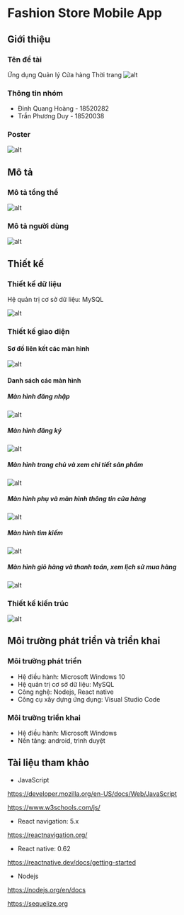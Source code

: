 # Fashion Store Mobile App
## Giới thiệu
  ### Tên đề tài
   Ứng dụng Quản lý Cửa hàng Thời trang
  ![alt](https://i.imgur.com/d2MznRx.png)
  ### Thông tin nhóm
  * Đinh Quang Hoàng  - 18520282
  * Trần Phương Duy   - 18520038
  ### Poster
  ![alt](https://i.imgur.com/57fRHvn.png)
## Mô tả
  ### Mô tả tổng thể 
  ![alt](https://lh3.googleusercontent.com/67Cjjwyk85gVi6dNcsS7sC1MoDJD6NyQSSg_Y3gg5ZcoALgEZLyx-me5r_c2zVI3-Z5FxdSVgLB9mGk9c4Bm1l4wh2wjDdd7kuAerEgzGLqokrBBpJ0f7Tfj4Opi-XMAm6FlVUAYOLFC9i0ibZ6IGNI0lbsmYNa3kprbs59EoroAR9OVkR9iHKiGNQ84MPY4axZ0_qannKlNj4jJcE1PKxoWqbMPj41QdPWP7sjWWMoViJSM4rCrLcGoQzhODxKpJhvdC71jGFrwJ3Kis6-9t9KPpJmf5btBGrCNBLXdgvfGFQNn09xo_VesBPXfQKdxjFAP8u7wKhpdV6KnlOMAZRCvIggOM0c8trYj-1fIgqfolpx3j-97cYgBh5PJCKN5hkI6Ey46ybFOPfOzqLXvFgBsb-hDB0ysOdNLhqzENXylmB91fLqrATXA13osdBwWCdSeYXJemxpa3lpYyvX2ElJooWJbHpx1rW3tHgs8lFGNAIBaiRBFqeGFEF1VRVctY_6t5URx55L5BcZxF_2sLyv0NoAlssAOEk7i5kfkP1RYcjwKxIsBEuze7dQuvZdTBtrNKTzS8FIVhDQo1rwiuOcSV1L0idx8YYJ9Mwx2DheiRrT6JJ9KHzAPzCp2ikGGCwpUxV-52Y5PjmoPByDpjP42PPTqvWENeELKi-_ts81gqpQR7idlpjvby5lw0w=w884-h868-no?authuser=0)
  ### Mô tả người dùng
  ![alt](https://lh3.googleusercontent.com/djnXtmTofJydXZBV5Q2U17ff1ugImH27dLZS9871MkdlOcz_uBLvHfva8Zc8QNpVtThe30ne-UDZNid_8tfyqpSbI7O-ReYLSfQ_t2XnEfDBNFkgaqI8BFF9_DvbZ50-reAjMNKS_Vu0eARCsM9dwMBIL80maJxrXLx57bkpLgBVUg1dFUHPpg6dVoa1G387sT8I0ItQSF4K1gZ5UxisVftqZ-6GtUA1-bw486CXyktimzIOGkOEYzRQGLzP3QnkukCFG14AAPbN-zHKdvalF66jyJLFU9rxVOaNrV9HJGjHV-Yq4E7LcGfo_oenLE1LXEOypuilQwKjJPLPaLociNGUHaX5_KIkl_3sH0WSraOjK0lxlD3GJY39NUrpHCFQHFzjp38-xTVSIO2QNjmjex3BMx-zrcoCpe_tcIG_vKv6Nh0StwaHHHXSMMM4OHq1OqjWrKnPJmoYBvb0EmKSAY_JTH84NzipjDUHRT5yV243Gb0znRNnPa2JxX756PLklBqij0VvtBSUgyh9_sCriTlReWt-mU99teFVKHbfYd6KdPCK4ufa3dX2M_bGDQoviFent2K_wVB9FVFtsfQMtTXmmI6k83UoigGkKUyouQuL-V4CzpgMMCqU00fBDdM4qrOtcK8ddgTNzWEYNXofWl7C5joSYAjJyKwRxjke426SizuxyJgehzNR4AZndA=w840-h498-no?authuser=0)
## Thiết kế
  ### Thiết kế dữ liệu
   Hệ quản trị cơ sở dữ liệu: MySQL
   
   ![alt](https://lh3.googleusercontent.com/aVzepNypvzz--QozMFkACTZO6ATJ2EfZzxKuAIZfrUKJlAyq37YYZS0fUtSMX_PajcBpHaUH3IQchsa15m-GPEJdT5SN2BK1iVkXvDxFgm7jUdxVkqLXJ8aQTo8eh0-gE5cF6qQFv79cmUURbsX3ZfyHmU4EAGGxPHSliYAUoCMnl-TcPcjbh_0Fm-C6bq7NYtQ4-QogBQyqIAPbRc9DgwgV0bXkl33jhVEER7BJ24cMjJ-d9YIrbyEGAMDSydvISz0ahCOdbZM0AupJrgkcK_DPXA39_xZ73jHV_kIQ41mRMiKyxZE5oXZELkkBcUjvr_H-21fqyd5Dq_Mj77tIOZQ4FByfxNcUqZxVLAYSH3-GFq4EIscdyt_JejdeMBkRc03zLSpqC8-hak3bh6xOH11xNthQOY6smuHnzzU2Bdp50AdNO1EwfUNkpWRpA5nHqMe3cit5cypdZ8mFADRj7mex7GTsEdR-pcB05sVDTzib-Oaw3jtQhbtDXBvBJcMUiEhbkq_pSMY2q2ljZuctZVyGIW5rPwJpna_-7CvxBRlVgL077YtMo3dSxIwYmE6xMLiopjpC6GfQesw8vmsUExXAzCOtAVYr5ksCAQzCFNH_7rPyMNKGNJ_F39kBj6rRmQnCim2QaOOnM4VtFHg4X0r7GRlY2g1aX_oS_wOXyVCEQcvvwuhd3NZDELM15w=w730-h474-no?authuser=0)
  ### Thiết kế giao diện
   #### Sơ đồ liên kết các màn hình
  ![alt](https://lh3.googleusercontent.com/lFlfxenPrr4FgUCBXcWA86eGJOZAWXWuu_7SPsUVQN3zXYNiIqBeifRiwqF7CxAZIUWE1k9LOaqEAWdO-YfwA7trNGkcet1Q2ktybFbE-fM61xv2ZhubgObnIJ-fy_oYoBa-NDsVQV6lsddjFfB6rNOp1HU-URNmNwpE8N5fXaYLdD2obC5ElRoQaIgvaQsYAQWg0WM-ta6ac4tdD2BLiXqvWp3axt0h_HlbcHVIJNTIX1gMlVvNjl3WGevIs8rk-0AoSrDdpM01tqcHEoxxRZl5QqWIrncCxnDD2KvRNkBeYi3j7e-bUpnSC3YcchjzrYwwvXDAnpa114sYmhezyTRT90OqMPP3OnC-YJtVyBGI390trEVzESZambyr40FsXVesaIvp7pB0ZNGIgR-le0Woj5659SKYqie60n9xcOU2qbLlvPsK5e72oF-Q-HTZNC0FQn1d5E1dOD1d5XBXxmBFdmqR_lEtxwUxwg06B5mTWa5ujapqG4O6upLyMGpgvOIQVuzzeqA10fOqB06aQ56h4F6xMOiXBB3k-e-TWYaLrvxceJ7zyBK6OWFIMhJMoAz6UMhKWuMOJLfu6alZZnanfccdSc6jxEDLYexzSYvdGh1DUySv1jRGhCjVQcgRb-Zv6cHl_yXFvVYhaP_UICXeBR6ADlt2SXjwsoo_C6VcLLNA6N5VQxu-F3a5ng=w1145-h837-no?authuser=0)
   #### Danh sách các màn hình
   ##### Màn hình đăng nhập
 ![alt](https://lh3.googleusercontent.com/ghAzBwoaxBUv54_O0coijLflyCNrOSPKS1VBGAqBflvDXvDL0AugSxpe4RehPc75JbiOQjDoZ_XSct8FUnDeONuE4Z4mS3bgNM2CaXzq01iplUdxuTyikAwxGwYoHtEJZMLIepiLfMgy1e-yRheHlNS5-EzyCv5bSKK7HeIU5hnYG8mxI7bIjtCAdXWSxP7xwqSbuBMCGLXZ1FjVHsL1wvsUwvBiXC8_yyuUnb2sXyOEGeCJdt67ZrHNnSZK9zyxk6L09g2_1QNJYcZeZMLXvc9FugiJaQ8pDaPKfEra78CGIeaA5vxnZ5Az8sSpS8n3Vbld-ZqtLmOJY_8gKr0bg-IoSkRj9RovN_g42W1VrmKVKpckVHfmF4_8tgkjjOkPR4fKMm017NfJCxO3bHTWSp3z5Ex-qOiNTxXyDbYfXmgog7D1Hoe4LimtDSVwHWwUczigebXWjGO9RLVaEutWV0u7wvGT_YdoBPdoQFL6jZaq75NNHOtMd5g6nj3y381_9h81cQOrMvKAZqJlXkjq4y1LYbc8cDYfnh5NcFB8K2NnbMqVeI6iyCsOr-pyIGtO3cb5EqWBGMp_JLVfDBuY4VoFdcdXjBDdc0rjeIgYNL8U0YIi2-0Yy6SotgydOdbFLQtMlLdlBViwuMQwPvNrbRhPQHpAKcycpc2_ekDPFFsDWftQ9M_v1woA9NcfKg=w909-h696-no?authuser=0)
   ##### Màn hình đăng ký
  ![alt](https://lh3.googleusercontent.com/khHE0WZ6y2G61BlHBbzbZWGN9uI_0ktM3IJHbEOU1IXMlP_gG_HivJc_S14MQDCERJG1Rjau2ngnRSsCiv-j2H1y4-O2ZBLl4T2yG6I8Dz6txPO_i3UcvzywYJ_8xEEvo_WCYz-_fQGOg8_2s-YmFWlkJqbM59pxeaYaMqK9Bi1RvLt1HEqSNyFcFOu7QMm1tm2eF1VlPR1qsM8Xoc9lgkqufnlDqzGKFNawOLNvUFKRWFWK0Nqj4C0kVhwBvC9efrQh54XLPZ6i5ie-mv4ZQCMiZCZn1To0ZBtRsUaRki53pedLrbt77X9G68N6SN2USXTQinJ7czhEpFUkvbf7947m24KblfxaxS036kQEzf-BIp84uk13Hf_6J6ALhD0h9C-mP41HUjgDmpmoIz9jdzu8bv-Zm6Hmb37lwfPmWCr3mZo8cTcMIPjkN5n4m9h0Ul906541t7cf1u1YbtUTwR1lMGkSwrJ22oVp-nq_1DpAh114g6PxwlMkGHjnFZTTm9rIZd83mxN7aWhQYX1D7Hf4hm56y-j_QzYj-s0EN9BklpKiGwI_7kDpncT1ZyZqeh0QoqjRqCaAB9kzHFbAK_iBSOUvHz52OVCt5yZhGoBqLjNkk66JuWIYlLlBDAGLxMLitBSvA_WNyVCxXBFrQjYugSMjXalbiYG7ogqnPVW13SoVOpH6N9JxMNaGkw=w887-h690-no?authuser=0)
   ##### Màn hình trang chủ và xem chi tiết sản phẩm
  ![alt](https://lh3.googleusercontent.com/EraeMqR54HfuB5TipfdrKMeC4ir1VMBUbgr5Fg5xtKT2-17d_7V5eEsY7kZwfiVwLzGDtHBi8SDUrfcUKlVQt9zMprYOBitdNIcHJCaOAua4jU0ZInIXLoSTm2tOtHQIFXkKHSJETPM_KVBCIKnNTOBRwu02HYuQgytJl8tnmeCy1nG26vqp0EfMdM7XYleuR3sayrpB8fxpyx9i2PNsC7TrECJboW11s4QggbzOaRjGHCeS6CyZ9VKzkP3jgBxwM_qE92_JNxO6EO485bJavcZioOtYMjEr1xlxZQd1jyRSPJFPSAWal5fooJbyDHnGKRRLfWKxP1Uphgwhw_6vc0P4_C38r6kY0qAv0DP2V8nVZeROFYj4RZeqaKEYjHJOMmnQc5YJaGduCDHYpXVY_E7c9GQsh1XFf16OD2lx1-FRTXAVSvMUKLCoojbMR19F4wlTzEsEnXEUf_QJEu0ES_0l2Si_1th8XYS14Q-itQ_Ol5oec2bOEtfbm2xNTBCVu-qxcYtxg2WQ5H4JiBF0Oxb-MWFRUgSChoCk2SznhezY7S1fMBGvA_7dIXHSuec7j7hY57adgRfSTvOWEdvIxROmi6Z1Zhm0kq0jrkicomv2BuKtknEvA3_MAuqnJPUuec0qJZA6YMFUbm9ELR88ifeZdaOPUjmtatqtCqbg_z37OsK-fYCz0d8jB6f00g=w462-h390-no?authuser=0)
   ##### Màn hình phụ và màn hình thông tin cửa hàng
  ![alt](https://lh3.googleusercontent.com/JDoYPR-cnmefTJDghTImf45T4il7fMrlhI4HUKZ38JOQ-IvvAdi6m3EnqMxAf3Kek8h5ZhCNw023Z6wIovuPuYIMYB36Q7QFJmxd8xpphtNjgL116OEd5mdaZwLVyCl5Tvko8_iVuRT2YBYrBqDDhS3pLZWKRLkDhBOk0yaHTADGPSvRXVwKPxLz_kUWzMVg0hTrfNAIi3EtZtLqxGc-TkD4v71rdlWQwRUVYT6Av9czybMvauMSIYFfLt_36La4_TIXhkhjN625qBbjWA6JM_UY9GdcDqbl9OqyPT9zOy9QF0GgUL8_WCD89mKRx-oMdYG4OzrMbUNOPBydiIMXZ5RSEnQsh8AFBdRJmwVxFNr8AJJWrpgO1VhjI1rw3ekP9MmjhgbRb2G8yv7UalPDmI38cbBTZBGHT5NePvRwhSzz9-GSICWOVW-ylnpYNruARhz5ktsbmb801jasexZXR2uRPX1yeaeCLtprCqys4Lockk40HV0s1ylobXV2s5geYh698J9X1cEQFAtbRzqVV73I91WSk8SmBnHCxr9knUDSaroVtx-MP6p0BzMzbO_Z5-teAAkbE7rIOgX0MhNMIkxocDTJOJEld8n4psFKYPXi9GiHdbu0iEMJmGNHE1p7LAKf9FTAOHdp7F3OIfMTqbY44PwsYWR_lqd3b_mjnkPTmyv5wnvBFgwowJLjew=w460-h351-no?authuser=0)
   ##### Màn hình tìm kiếm 
  ![alt](https://lh3.googleusercontent.com/n0Ms5hD8vCDAW96CM3x1awXVD-2V4tT0nScE4bwBysS9iKduygIlmVmW088mFuZd5ASCVBg8yPcC6ikWe4kvLlEoJfBdhh7Vv-Z4ljGSbxphinbXxDuN1btqRJVb-_bcnVnYWmBFUePDcVfw-UXp6BTx64NcQKEpO9zt4MW9i77yorBMFVko5rShyh6Cu2UOysXSlD4qQRjIHf1HY6kAhNGN_TwHbOKeX48OA4g_1suMDRptSjSCb7CCp2jeXygom7gpy9qM8sl5MVQoZpykqzQb4Cc0BPeUIIkA2ZgliOHTOvosnmtRW3qCJOJycS70M55od7oFFmYrOm9wr40-QbAptvDE2VCgjmB8uTjQxxsJmVNc3sZjnY1iOXWEJPbuCNVvOqwd-mktHNOmKlAx5wnS1BtJ83VBtx9caCzqbKCBzRGUIT3MfSl4bC5VUpdanBd3NgzHzNYUrNm_LLcW5WQg5SzRwBqqm6HWY7wCE9XAx6b8IyXvQWmsNwoLrtpG2TonEgBhHKtbxR922BYDi2Ydvs4ydj-Jz5Td9lUadBWLN2ESAc1V-qVRC9fnAUgOslZ2iXQT04feT4FX91zGsIVHKGrZqpa3kOsPUBik60H_dxKP8HKb8DtcwLE407GKIBCXR0w1T20OLeYTv1HhaNYQhw9F3lffOLBm8sPCDdGNff2Rwi9iEksbmR9ADw=w509-h838-no?authuser=0)
   ##### Màn hình giỏ hàng và thanh toán, xem lịch sử mua hàng
  ![alt](https://lh3.googleusercontent.com/LJyWWCuzzG6Vu22aXIRNWKXwtQEiEe-as6GrAJ8CHo8RlVQs5jjTQ8tQoZvHsBO3lOG0m0csya4XG27L4ZNyk02fuIsFlxJ6C-HlWu51k6yCj2-xGz_6nsFT2gEyJ4vwzQHXpmmTlIF--7XkYwwZGCOuTxuTzU3xEuZkZLRS-AGWNOG44AslEI63Yc_QDmOuMEUJqOIEc1IcMnUI3KCT4DIII1F0S7X7ufW7kr4iEB8lzOns2ln497P_syQk-U2wwyXGcrtPpWeTKdDPAhFZViSCxNCkGCmUywLlALfo1mW3cuUmiuSmc2grvVnYIyAsIlh_fvtkzsIlCBado4y4p81OHRYEvBnoEnAHjGbYimLSkIhqo9_CjT01QCnMlGj3dzzA3eeXH6USVh2u5uJgqPpCWERR_Won67Uvv4pHRhykUrlJanccDOIusvwiUqxeWc8BBDaDaMA4jeUOnwaisK7j3PLZoct-l8ZS5qpZtZTby6oGwPPUuBr5n-jX9mOGMAgJg5Sq-FFh0GtPjlTtTiEd4FHle_54k-s_1jyZK44AQUNjlhrsmGJGuKMRA2awLk1dDnexqO5zDxbw1glavPW0mI5LucwSEYPTzyiI8Y2IC6pF_Vte-ARoxMzPjv5QZeahJ7nU1Pev0w8a7PnnBI0KBCI-TL32fW-qrc-xKB5aNPP51kwf4toKyTocNQ=w479-h366-no?authuser=0)
  ### Thiết kế kiến trúc
  ![alt](https://lh3.googleusercontent.com/HTVEXrR5eu0YW47P3K-_h6q3Q80tp74nN2EivA356r5egVVLwz-TxhRlJN1uIbzPdaI8yw8-gdsidp3vurGlI045zLpU273ZCUKhJWSDbV_9dRjqxJGM3XCo1-bWe09kKF0iHCSugbTx7UOAbxbHfrdum9eqmrGxUY4-qmiNaBNawUUk9zf73FdKq7Hy0yzkdc9HKataagOCEHQpVB9EGrPNxBhfuPDZBl-hiSFehlyXPQaL9h-Mly2iufloN4TUyikSD9uB0_Jg5yHsk4dXhulwnUg6sIpbDbv6XTUFYqneH0O1pVWx09Yy0GAJ7YIaapzBQvwqbVzbG1iqpkzQbeOvL-by9Arj_2PNQjBdJ3tsraH9mbSsUdXbPgFhgilq2DoIzdr5gqEUgvvHz5UIMT_Dsa6LqJ98ugSvB8gwxg3L1k-HK30jqLE4yliWQPBGTbhYcx95BjHQSgKRVwLYeyehNRZI8wgMaKXm4Vvw6Tyqma7NeRjaZQjbKkkD9xfm3zLFIUg-HKaj1vYB9j1o3qhsKlHCwrcrNLc7nDwzNp9NReEoDJUjvMdeOpXUu7I3rNgrYXiLbbXMPRjJPK7wnYUh59jzZbjlXZIgfy-GcdW5_aAJJNS5WUx102s4hw59YT-GjodAh_1or3K_JwzfoxMp8MzFd1uBM3vnW0c1KbaUIZSTi_EnMznMK-bewA=w759-h327-no?authuser=0)
## Môi trường phát triển và triển khai
  ### Môi trường phát triển
   * Hệ điều hành: Microsoft Windows 10
   * Hệ quản trị cơ sở dữ liệu: MySQL
   * Công nghệ: Nodejs, React native
   * Công cụ xây dựng ứng dụng: Visual Studio Code
  ### Môi trường triển khai
   * Hệ điều hành: Microsoft Windows 
   * Nền tảng: android, trình duyệt
## Tài liệu tham khảo
  * JavaScript
  
  https://developer.mozilla.org/en-US/docs/Web/JavaScript
  
  https://www.w3schools.com/js/ 
  * React navigation: 5.x 
  
  https://reactnavigation.org/
  * React native: 0.62 
  
  https://reactnative.dev/docs/getting-started
  * Nodejs
  
  https://nodejs.org/en/docs
  
  https://sequelize.org

